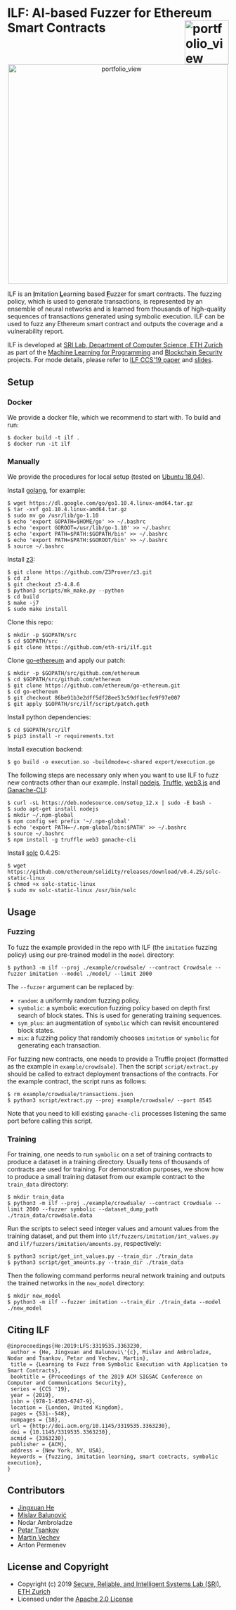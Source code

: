 ILF: AI-based Fuzzer for Ethereum Smart Contracts <a href="https://www.sri.inf.ethz.ch/"><img width="100" alt="portfolio_view" align="right" src="http://safeai.ethz.ch/img/sri-logo.svg"></a>
=============================================================================================================
<p align="center">
    <img width="500" alt="portfolio_view" src="https://www.sri.inf.ethz.ch/assets/images/ilf-logo-1.png">
</p>

ILF is an <ins>**I**</ins>mitation <ins>**L**</ins>earning based <ins>**F**</ins>uzzer for smart contracts. The fuzzing policy, which is used to generate transactions, is represented by an ensemble of neural networks and is learned from thousands of high-quality sequences of transactions generated using symbolic execution. ILF can be used to fuzz any Ethereum smart contract and outputs the coverage and a vulnerability report.

ILF is developed at [SRI Lab, Department of Computer Science, ETH Zurich](https://www.sri.inf.ethz.ch/) as part of the [Machine Learning for Programming](https://www.sri.inf.ethz.ch/research/plml) and [Blockchain Security](https://www.sri.inf.ethz.ch/research/blockchain-security) projects. For mode details, please refer to [ILF CCS'19 paper](https://files.sri.inf.ethz.ch/website/papers/ccs19-ilf.pdf) and [slides](https://files.sri.inf.ethz.ch/website/slides/ccs19-ilf-slides.pdf).

## Setup

### Docker
We provide a docker file, which we recommend to start with. To build and run:
```
$ docker build -t ilf .
$ docker run -it ilf
```

### Manually

We provide the procedures for local setup (tested on [Ubuntu 18.04](http://releases.ubuntu.com/18.04/)).

Install [golang](https://golang.org/), for example:
```
$ wget https://dl.google.com/go/go1.10.4.linux-amd64.tar.gz
$ tar -xvf go1.10.4.linux-amd64.tar.gz
$ sudo mv go /usr/lib/go-1.10
$ echo 'export GOPATH=$HOME/go' >> ~/.bashrc
$ echo 'export GOROOT=/usr/lib/go-1.10' >> ~/.bashrc
$ echo 'export PATH=$PATH:$GOPATH/bin' >> ~/.bashrc
$ echo 'export PATH=$PATH:$GOROOT/bin' >> ~/.bashrc
$ source ~/.bashrc
```

Install [z3](https://github.com/Z3Prover/z3):
```
$ git clone https://github.com/Z3Prover/z3.git
$ cd z3
$ git checkout z3-4.8.6
$ python3 scripts/mk_make.py --python
$ cd build
$ make -j7
$ sudo make install
```

Clone this repo:
```
$ mkdir -p $GOPATH/src
$ cd $GOPATH/src
$ git clone https://github.com/eth-sri/ilf.git
```

Clone [go-ethereum](https://geth.ethereum.org/) and apply our patch:
```
$ mkdir -p $GOPATH/src/github.com/ethereum
$ cd $GOPATH/src/github.com/ethereum
$ git clone https://github.com/ethereum/go-ethereum.git
$ cd go-ethereum
$ git checkout 86be91b3e2dff5df28ee53c59df1ecfe9f97e007
$ git apply $GOPATH/src/ilf/script/patch.geth
```

Install python dependencies:
```
$ cd $GOPATH/src/ilf
$ pip3 install -r requirements.txt
```

Install execution backend:
```
$ go build -o execution.so -buildmode=c-shared export/execution.go
```

The following steps are necessary only when you want to use ILF to fuzz new contracts other than our example. Install [nodejs](https://nodejs.org/en/), [Truffle](https://www.trufflesuite.com/truffle), [web3.js](https://web3js.readthedocs.io/en/v1.2.4/) and [Ganache-CLI](https://github.com/trufflesuite/ganache-cli):
```
$ curl -sL https://deb.nodesource.com/setup_12.x | sudo -E bash -
$ sudo apt-get install nodejs
$ mkdir ~/.npm-global
$ npm config set prefix '~/.npm-global'
$ echo 'export PATH=~/.npm-global/bin:$PATH' >> ~/.bashrc
$ source ~/.bashrc
$ npm install -g truffle web3 ganache-cli
```

Install [solc](https://github.com/ethereum/solidity) 0.4.25:
```
$ wget https://github.com/ethereum/solidity/releases/download/v0.4.25/solc-static-linux
$ chmod +x solc-static-linux
$ sudo mv solc-static-linux /usr/bin/solc
```

## Usage

### Fuzzing

To fuzz the example provided in the repo with ILF (the `imitation` fuzzing policy) using our pre-trained model in the `model` directory:
```
$ python3 -m ilf --proj ./example/crowdsale/ --contract Crowdsale --fuzzer imitation --model ./model/ --limit 2000
```
The `--fuzzer` argument can be replaced by:
* `random`: a uniformly random fuzzing policy.
* `symbolic`: a symbolic execution fuzzing policy based on depth first search of block states. This is used for generating training sequences.
* `sym_plus`: an augmentation of `symbolic` which can revisit encountered block states.
* `mix`: a fuzzing policy that randomly chooses `imitation` or `symbolic` for generating each transaction.

For fuzzing new contracts, one needs to provide a Truffle project (formatted as the example in `example/crowdsale`). Then the script `script/extract.py` should be called to extract deployment transactions of the contracts. For the example contract, the script runs as follows:
```
$ rm example/crowdsale/transactions.json
$ python3 script/extract.py --proj example/crowdsale/ --port 8545
```
Note that you need to kill existing `ganache-cli` processes listening the same port before calling this script.

### Training

For training, one needs to run `symbolic` on a set of training contracts to produce a dataset in a training directory. Usually tens of thousands of contracts are used for training. For demonstration purposes, we show how to produce a small training dataset from our example contract to the `train_data` directory:
```
$ mkdir train_data
$ python3 -m ilf --proj ./example/crowdsale/ --contract Crowdsale --limit 2000 --fuzzer symbolic --dataset_dump_path ./train_data/crowdsale.data
```

Run the scripts to select seed integer values and amount values from the training dataset, and put them into `ilf/fuzzers/imitation/int_values.py` and `ilf/fuzzers/imitation/amounts.py`, respectively:
```
$ python3 script/get_int_values.py --train_dir ./train_data
$ python3 script/get_amounts.py --train_dir ./train_data
```

Then the following command performs neural network training and outputs the trained networks in the `new_model` directory:
```
$ mkdir new_model
$ python3 -m ilf --fuzzer imitation --train_dir ./train_data --model ./new_model
```

## Citing ILF
```
@inproceedings{He:2019:LFS:3319535.3363230,
 author = {He, Jingxuan and Balunovi\'{c}, Mislav and Ambroladze, Nodar and Tsankov, Petar and Vechev, Martin},
 title = {Learning to Fuzz from Symbolic Execution with Application to Smart Contracts},
 booktitle = {Proceedings of the 2019 ACM SIGSAC Conference on Computer and Communications Security},
 series = {CCS '19},
 year = {2019},
 isbn = {978-1-4503-6747-9},
 location = {London, United Kingdom},
 pages = {531--548},
 numpages = {18},
 url = {http://doi.acm.org/10.1145/3319535.3363230},
 doi = {10.1145/3319535.3363230},
 acmid = {3363230},
 publisher = {ACM},
 address = {New York, NY, USA},
 keywords = {fuzzing, imitation learning, smart contracts, symbolic execution},
} 
```

## Contributors
* [Jingxuan He](https://www.sri.inf.ethz.ch/people/jingxuan)
* [Mislav Balunović](https://www.sri.inf.ethz.ch/people/mislav)
* Nodar Ambroladze
* [Petar Tsankov](https://www.sri.inf.ethz.ch/people/petar)
* [Martin Vechev](https://www.sri.inf.ethz.ch/people/martin)
* Anton Permenev

## License and Copyright
* Copyright (c) 2019 [Secure, Reliable, and Intelligent Systems Lab (SRI), ETH Zurich](https://www.sri.inf.ethz.ch/)
* Licensed under the [Apache 2.0 License](https://www.apache.org/licenses/LICENSE-2.0)
